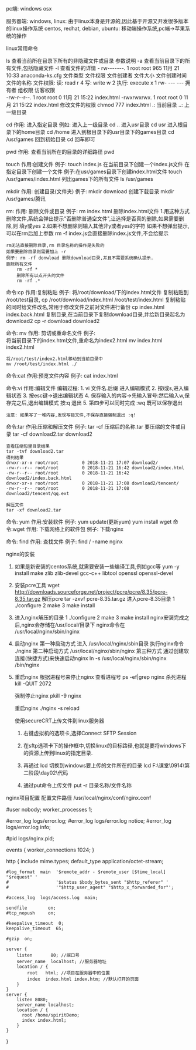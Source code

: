 pc端:  windows  osx

服务器端: 
    windows,
    linux: 由于linux本身是开源的,因此基于开源又开发很多版本的linux操作系统
        centos,
        redhat,
        debian,
        ubuntu: 移动端操作系统,pc端->苹果系统的操作

linux常用命令

ls   查看当前所在目录下所有的非隐藏文件或目录
参数说明
-a 查看当前目录下的所有文件,包括隐藏文件
-l 查看文件的详情
        -      rw-------. 1 root root    965    11月 21 10:33  anaconda-ks.cfg
        文件类型  文件权限     文件创建者 文件大小   文件创建时间    文件的名称
        文件权限: 读: read  r 4
                写: write w 2
                执行: execute x 1
        rw-     ---       ---
        拥有者  组权限   访客权限  
        -rw-r--r--. 1 root root   0 11月 21 15:22 index.html
        -rwxrwxrwx. 1 root root   0 11月 21 15:22 index.html
        修改文件的权限
        chmod 777 index.html
.:  当前目录
..: 上一级目录

cd 
作用: 进入指定目录
例如: 进入上一级目录 cd ..
    进入usr目录 cd usr
    进入根目录下的home目录  cd /home
    进入到根目录下的usr目录下的games目录 cd /usr/games
    回到初始目录 cd 回车即可

pwd
作用: 查看当前所在的目录的详细路径
    pwd

touch 
作用:创建文件
例子: touch index.js 在当前目录下创建一个index.js文件
    在指定目录下创建一个文件
    例子:在usr/games目录下创建index.html文件
    touch /usr/games/index.html
    列出games下的所有文件
    ls /usr/games

mkdir
作用: 创建目录(文件夹)
例子: mkdir download 创建下载目录
      mkdir /usr/games/腾讯

rm:
作用: 删除文件或目录
例子: rm index.html 删除index.html文件
      1.用这种方式删除文件,系统会弹出提示"否删除普通空文件",让选择是否真的删除,如果需要删除,则 填y或yes
      2.如果不想删除则输入其他非y或者yes的字符
     如果不想弹出提示,可以在rm后加上参数
        rm -f index.js会直接删除index.js文件,不会给提示

    rm无法直接删除目录,rm 目录名称的操作是失败的
    如果要删除目录则需要加上 -r    
    例子: rm -rf donwload 删除download目录,并且不需要系统确认提示.
    删除所有文件
        rm -rf *  
        删除所有以点开头的文件
        rm -rf .* 
       
命令:cp
作用:复制粘贴
例子: 
    将/root/download/下的index.html文件 复制粘贴到 /root/test目录,
    cp /root/download/index.html /root/test/index.html
    复制粘贴的同时给文件改名,常用于修改文件之前对文件进行备份
    cp index.html index.back.html
    复制目录,在当前目录下复制download目录,并给新目录起名为download2
    cp -r download download2

命令: mv
作用: 剪切或重命名文件
例子:  
    将当前目录下的index.html文件,重命名为index2.html
    mv index.html index2.html 

    将/root/test/index2.html移动到当前目录中
    mv /root/test/index.html ./

命令:cat
作用:预览文件内容
例子: cat index.html

命令:vi
作用:编辑文件
编辑过程: 
    1. vi 文件名.后缀 进入编辑模式
    2. 按i或s,进入编辑状态
    3. 按esc键->退出编辑状态
    4. 保存输入的内容->先输入冒号:然后输入w,保存完之后,退出编辑模式 按:q 退出
    5. 第四步可以同时完成 :wq 既可以保存退出

    注意: 如果写了一堆内容,发现写错文件,不保存直接强制退出 :q!

命令:tar
作用:压缩和解压文件
例子:
    tar -cf 压缩后的名称.tar 要压缩的文件或目录
    tar -cf download2.tar download2

    查看压缩包里目录结果
    tar -tvf download2.tar
    得到结果
    drwxr-xr-x root/root         0 2018-11-21 17:07 download2/
    -rw-r--r-- root/root         0 2018-11-21 16:42 download2/index.html
    -rw-r--r-- root/root         0 2018-11-21 16:42 download2/index.back.html
    drwxr-xr-x root/root         0 2018-11-21 17:08 download2/tencent/
    -rw-r--r-- root/root         0 2018-11-21 17:08 download2/tencent/qq.ext

    解压文件
    tar -xf download2.tar

命令: yum
作用:安装软件
例子: yum update(更新yum)
      yum install wget
命令:wget
作用: 下载网络上的软件包
例子: 下载nginx

命令: find
作用: 查找文件
例子: find / -name nginx

nginx的安装
1. 如果是新安装的centos系统,就需要安装一些编译工具,例如gcc等
    yum -y install make zlib zlib-devel gcc-c++ libtool  openssl openssl-devel
2. 安装pcre工具
    wget http://downloads.sourceforge.net/project/pcre/pcre/8.35/pcre-8.35.tar.gz
    解压pcre
    tar -zxvf pcre-8.35.tar.gz
    进入pcre-8.35目录
    1 ./configure
    2 make
    3 make install
3. 进入nginx解压的目录
    1 ./configure
    2 make
    3 make install
    nginx安装完成之后,nginx会存储在/usr/local/目录下
    nginx命令在 /usr/local/nginx/sbin/nginx

4. 启动nginx
    第一种启动方式
    进入 /usr/local/nginx/sbin目录
    执行nginx命令
        ./nginx
    第二种启动方式
        /usr/local/nginx/sbin/nginx
    第三种方式
        通过创建软连接(快捷方式)来快速启动nginx
        ln -s /usr/local/nginx/sbin/nginx /bin/nginx

5. 重启nginx
    根据进程号来停止nginx
        查看进程号
        ps -ef|grep nginx
        杀死进程
        kill -QUIT 2072

    强制停止nginx
     pkill -9 nginx

    重启nginx
    ./nginx -s reload

    使用secureCRT上传文件到linux服务器

    1. 右键虚拟机的选项卡,选择Connect SFTP Session

    2. 在sftp选项卡下的操作框中,切换linux的目标路径,也就是要将windows下的资源上传到linux的指定目录.
    
    3. 再通过 lcd 切换到windows要上传的文件所在的目录
        lcd F:\课堂\0914\第二阶段\day02\代码
    
    4. 通过put命令上传文件
        put -r 目录名称/文件名称
    
nginx项目配置
    配置文件路径 /usr/local/nginx/conf/nginx.conf

#user  nobody;
worker_processes  1;

#error_log  logs/error.log;
#error_log  logs/error.log  notice;
#error_log  logs/error.log  info;

#pid        logs/nginx.pid;


events {
    worker_connections  1024;
}


http {
    include       mime.types;
    default_type  application/octet-stream;

    #log_format  main  '$remote_addr - $remote_user [$time_local] "$request" '
    #                  '$status $body_bytes_sent "$http_referer" '
    #                  '"$http_user_agent" "$http_x_forwarded_for"';

    #access_log  logs/access.log  main;

    sendfile        on;
    #tcp_nopush     on;

    #keepalive_timeout  0;
    keepalive_timeout  65;

    #gzip  on;

    server {
        listen       80; //端口号
        server_name  localhost; //服务器地址
        location / {
            root   html; //项目在服务器中的位置
            index  index.html index.htm; //默认打开的页面
        }
    }
    server {
        listen 8080;
        server_name localhost;
        location / {
          root /home/spiritDemo;
          index index.html;
        }
    }
}